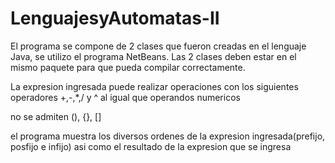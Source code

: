 # LenguajesyAutomatas-II
El programa se compone de 2 clases que fueron creadas en el lenguaje Java, se utilizo el programa NetBeans.
Las 2 clases deben estar en el mismo paquete para que pueda compilar correctamente.

La expresion ingresada puede realizar operaciones con los siguientes operadores +,-,*,/ y ^
al igual que operandos numericos

no se admiten (), {}, []

el programa muestra los diversos ordenes de la expresion ingresada(prefijo, posfijo e infijo)
asi como el resultado de la expresion que se ingresa
